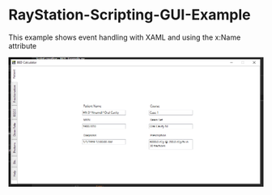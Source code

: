 # RayStation-Scripting-GUI-Example
This example shows event handling with XAML and using the x:Name attribute

![Image description](screencap.png)
